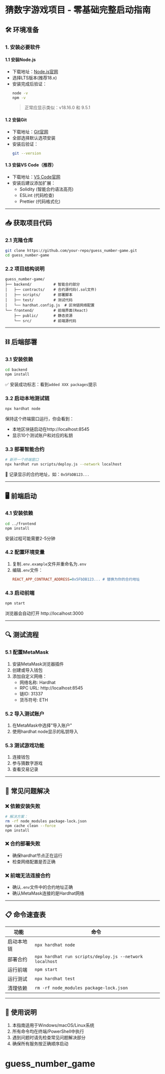 # 猜数字游戏项目 - 零基础完整启动指南

## 🛠️ 环境准备

### 1. 安装必要软件

#### 1.1 安装Node.js
- 下载地址：[Node.js官网](https://nodejs.org/)
- 选择LTS版本(推荐18.x)
- 安装完成后验证：
  ```bash
  node -v
  npm -v
  ```
  > 正常应显示类似：v18.16.0 和 9.5.1

#### 1.2 安装Git
- 下载地址：[Git官网](https://git-scm.com/)
- 全部选择默认选项安装
- 安装后验证：
  ```bash
  git --version
  ```

#### 1.3 安装VS Code（推荐）
- 下载地址：[VS Code官网](https://code.visualstudio.com/)
- 安装后建议添加扩展：
  - Solidity (智能合约语法高亮)
  - ESLint (代码检查)
  - Prettier (代码格式化)

---

## 📥 获取项目代码

### 2.1 克隆仓库
```bash
git clone https://github.com/your-repo/guess_number-game.git
cd guess_number-game
```

### 2.2 项目结构说明
```
guess_number-game/
├── backend/          # 智能合约部分
│   ├── contracts/    # 合约源代码(.sol文件)
│   ├── scripts/      # 部署脚本
│   ├── test/         # 测试代码
│   └── hardhat.config.js  # 区块链网络配置
└── frontend/         # 前端界面(React)
    ├── public/       # 静态资源
    └── src/          # 前端源代码
```

---

## ⛓️ 后端部署

### 3.1 安装依赖
```bash
cd backend
npm install
```
✅ 安装成功标志：看到`added XXX packages`提示

### 3.2 启动本地测试链
```bash
npx hardhat node
```
保持这个终端窗口运行，你会看到：
- 本地区块链启动在http://localhost:8545
- 显示10个测试账户和对应的私钥

### 3.3 部署智能合约
```bash
# 新开一个终端窗口
npx hardhat run scripts/deploy.js --network localhost
```
📌 记录显示的合约地址，如：`0x5FbDB123...`

---

## 🖥️ 前端启动

### 4.1 安装依赖
```bash
cd ../frontend
npm install
```
安装过程可能需要2-5分钟

### 4.2 配置环境变量
1. 复制`.env.example`文件并重命名为`.env`
2. 编辑`.env`文件：
   ```ini
   REACT_APP_CONTRACT_ADDRESS=0x5FbDB123... # 替换为你的合约地址
   ```

### 4.3 启动前端
```bash
npm start
```
浏览器会自动打开 http://localhost:3000

---

## 🔍 测试流程

### 5.1 配置MetaMask
1. 安装MetaMask浏览器插件
2. 创建或导入钱包
3. 添加自定义网络：
   - 网络名称: Hardhat
   - RPC URL: http://localhost:8545 
   - 链ID: 31337
   - 货币符号: ETH

### 5.2 导入测试账户
1. 在MetaMask中选择"导入账户"
2. 使用hardhat node显示的私钥导入

### 5.3 测试游戏功能
1. 连接钱包
2. 参与猜数字游戏
3. 查看交易记录

---

## 🚨 常见问题解决

### ❌ 依赖安装失败
```bash
# 解决方案：
rm -rf node_modules package-lock.json
npm cache clean --force
npm install
```

### ❌ 合约部署失败
- 确保hardhat节点正在运行
- 检查网络配置是否正确

### ❌ 前端无法连接合约
- 确认`.env`文件中的合约地址正确
- 确认MetaMask连接的是Hardhat网络

---

## 📋 命令速查表

| 功能 | 命令 |
|------|------|
| 启动本地链 | `npx hardhat node` |
| 部署合约 | `npx hardhat run scripts/deploy.js --network localhost` |
| 运行前端 | `npm start` |
| 运行测试 | `npx hardhat test` |
| 清理依赖 | `rm -rf node_modules package-lock.json` |

---

## 📜 使用说明

1. 本指南适用于Windows/macOS/Linux系统
2. 所有命令均在终端/PowerShell中执行
3. 遇到问题时请先检查常见问题解决部分
4. 确保所有服务按正确顺序启动

# guess_number_game

